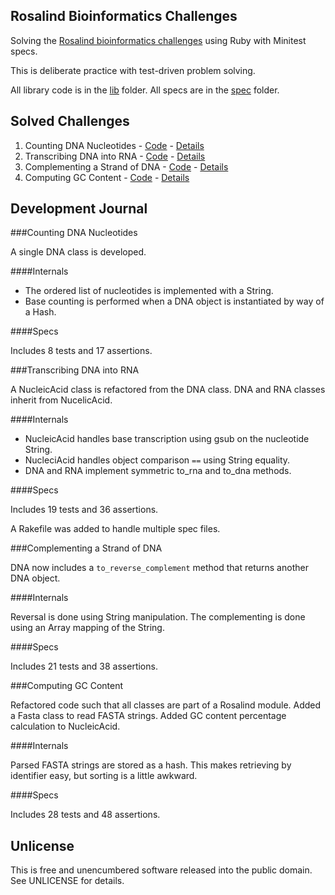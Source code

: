 ## Rosalind Bioinformatics Challenges

Solving the [Rosalind bioinformatics challenges](http://rosalind.info) using Ruby with Minitest specs.

This is deliberate practice with test-driven problem solving.

All library code is in the [lib](https://github.com/stungeye/Rosalind-Ruby/tree/master/lib) folder. All specs are in the [spec](https://github.com/stungeye/Rosalind-Ruby/tree/master/spec) folder.

## Solved Challenges

1. Counting DNA Nucleotides - [Code](https://github.com/stungeye/Rosalind-Ruby/tree/master/Counting%20DNA%20Nucleotides) - [Details](http://rosalind.info/problems/dna/)
2. Transcribing DNA into RNA - [Code](https://github.com/stungeye/Rosalind-Ruby/tree/master/Transcribing%20DNA%20into%20RNA) - [Details](http://rosalind.info/problems/rna/)
3. Complementing a Strand of DNA - [Code](https://github.com/stungeye/Rosalind-Ruby/tree/master/Complementing%20a%20Strand%20of%20DNA) - [Details](http://rosalind.info/problems/revc/)
4. Computing GC Content - [Code](https://github.com/stungeye/Rosalind-Ruby/tree/master/Computing%20GC%20Content) - [Details](http://rosalind.info/problems/gc/)

## Development Journal

###Counting DNA Nucleotides

A single DNA class is developed.

####Internals

* The ordered list of nucleotides is implemented with a String.
* Base counting is performed when a DNA object is instantiated by way of a Hash.

####Specs

Includes 8 tests and 17 assertions.

###Transcribing DNA into RNA

A NucleicAcid class is refactored from the DNA class. DNA and RNA classes inherit from NucelicAcid.

####Internals

* NucleicAcid handles base transcription using gsub on the nucleotide String.
* NucleciAcid handles object comparison `==` using String equality.
* DNA and RNA implement symmetric to_rna and to_dna methods.

####Specs

Includes 19 tests and 36 assertions.

A Rakefile was added to handle multiple spec files.

###Complementing a Strand of DNA

DNA now includes a `to_reverse_complement` method that returns another DNA object.

####Internals

Reversal is done using String manipulation. The complementing is done using an Array mapping of the String.

####Specs

Includes 21 tests and 38 assertions.

###Computing GC Content

Refactored code such that all classes are part of a Rosalind module. Added a Fasta class to read FASTA strings. Added GC content percentage calculation to NucleicAcid.

####Internals

Parsed FASTA strings are stored as a hash. This makes retrieving by identifier easy, but sorting is a little awkward. 

####Specs

Includes 28 tests and 48 assertions.

## Unlicense

This is free and unencumbered software released into the public domain.  See UNLICENSE for details.